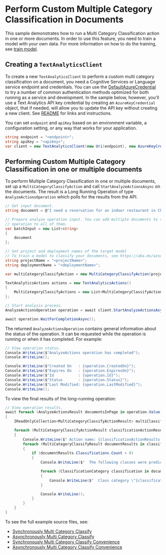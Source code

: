 # Perform Custom Multiple Category Classification in Documents
This sample demonstrates how to run a Multi Category Classification action in one or more documents.  In order to use this feature, you need to train a model with your own data. For more information on how to do the training, see [train model][train_model].

## Creating a `TextAnalyticsClient`

To create a new `TextAnalyticsClient` to perform a custom multi category classification on a document, you need a Cognitive Services or Language service endpoint and credentials.  You can use the [DefaultAzureCredential][DefaultAzureCredential] to try a number of common authentication methods optimized for both running as a service and development.  In the sample below, however, you'll use a Text Analytics API key credential by creating an `AzureKeyCredential` object, that if needed, will allow you to update the API key without creating a new client. See [README][README] for links and instructions.

You can set `endpoint` and `apiKey` based on an environment variable, a configuration setting, or any way that works for your application.

```C# Snippet:CreateTextAnalyticsClient
string endpoint = "<endpoint>";
string apiKey = "<apiKey>";
var client = new TextAnalyticsClient(new Uri(endpoint), new AzureKeyCredential(apiKey));
```

## Performing Custom Multiple Category Classification in one or multiple documents

To perform Multiple Category Classification in one or multiple documents, set up a `MultiCategoryClassifyAction` and call `StartAnalyzeActionsAsync` on the documents. The result is a Long Running Operation of type `AnalyzeActionsOperation` which polls for the results from the API.

```C# Snippet:TextAnalyticsMultiCategoryClassifyAsync
// Get input document.
string document = @"I need a reservation for an indoor restaurant in China. Please don't stop the music. Play music and add it to my playlist.";

// Prepare analyze operation input. You can add multiple documents to this list and perform the same
// operation to all of them.
var batchInput = new List<string>
{
    document
};

// Set project and deployment names of the target model
// To train a model to classify your documents, see https://aka.ms/azsdk/textanalytics/customfunctionalities
string projectName = "<projectName>";
string deploymentName = "<deploymentName>";

var multiCategoryClassifyAction = new MultiCategoryClassifyAction(projectName, deploymentName);

TextAnalyticsActions actions = new TextAnalyticsActions()
{
    MultiCategoryClassifyActions = new List<MultiCategoryClassifyAction>() { multiCategoryClassifyAction }
};

// Start analysis process.
AnalyzeActionsOperation operation = await client.StartAnalyzeActionsAsync(batchInput, actions);

await operation.WaitForCompletionAsync();
```

The returned `AnalyzeActionsOperation` contains general information about the status of the operation. It can be requested while the operation is running or when it has completed. For example:

```C# Snippet:TextAnalyticsMultiCategoryClassifyOperationStatus
// View operation status.
Console.WriteLine($"AnalyzeActions operation has completed");
Console.WriteLine();

Console.WriteLine($"Created On   : {operation.CreatedOn}");
Console.WriteLine($"Expires On   : {operation.ExpiresOn}");
Console.WriteLine($"Id           : {operation.Id}");
Console.WriteLine($"Status       : {operation.Status}");
Console.WriteLine($"Last Modified: {operation.LastModified}");
Console.WriteLine();
```

To view the final results of the long-running operation:

```C# Snippet:TextAnalyticsMultiCategoryClassifyAsyncViewResults
// View operation results.
await foreach (AnalyzeActionsResult documentsInPage in operation.Value)
{
    IReadOnlyCollection<MultiCategoryClassifyActionResult> multiClassificationActionResults = documentsInPage.MultiCategoryClassifyResults;

    foreach (MultiCategoryClassifyActionResult classificationActionResults in multiClassificationActionResults)
    {
        Console.WriteLine($" Action name: {classificationActionResults.ActionName}");
        foreach (MultiCategoryClassifyResult documentResults in classificationActionResults.DocumentsResults)
        {
            if (documentResults.Classifications.Count > 0)
            {
                Console.WriteLine($"  The following classes were predicted for this document:");

                foreach (ClassificationCategory classification in documentResults.Classifications)
                {
                    Console.WriteLine($"  Class category \"{classification.Category}\" predicted with a confidence score of {classification.ConfidenceScore}.");
                }

                Console.WriteLine();
            }
        }
    }
}
```

To see the full example source files, see:

* [Synchronously Multi Category Classify](https://github.com/Azure/azure-sdk-for-net/blob/main/sdk/textanalytics/Azure.AI.TextAnalytics/tests/samples/Sample11_MultiCategoryClassify.cs)
* [Asynchronously Multi Category Classify](https://github.com/Azure/azure-sdk-for-net/blob/main/sdk/textanalytics/Azure.AI.TextAnalytics/tests/samples/Sample11_MultiCategoryClassifyAsync.cs)
* [Synchronously Multi Category Classify Convenience](https://github.com/Azure/azure-sdk-for-net/blob/main/sdk/textanalytics/Azure.AI.TextAnalytics/tests/samples/Sample11_MultiCategoryClassifyConvenience.cs)
* [Asynchronously Multi Category Classify Convenience](https://github.com/Azure/azure-sdk-for-net/blob/main/sdk/textanalytics/Azure.AI.TextAnalytics/tests/samples/Sample11_MultiCategoryClassifyConvenienceAsync.cs)

[train_model]: https://aka.ms/azsdk/textanalytics/customfunctionalities
[DefaultAzureCredential]: https://github.com/Azure/azure-sdk-for-net/blob/main/sdk/identity/Azure.Identity/README.md
[README]: https://github.com/Azure/azure-sdk-for-net/blob/main/sdk/textanalytics/Azure.AI.TextAnalytics/README.md
